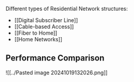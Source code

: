 Different types of Residential Network structures:
- [[Digital Subscriber Line]]
- [[Cable-based Access]]
- [[Fiber to Home]]
- [[Home Networks]]

## Performance Comparison
![[../Pasted image 20241019132026.png]]


